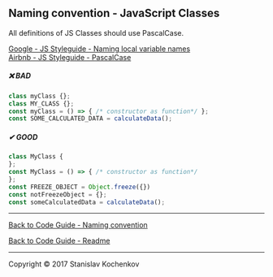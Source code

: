 ## Naming convention - JavaScript Classes

All definitions of JS Classes should use PascalCase.

[Google - JS Styleguide - Naming local variable names](https://google.github.io/styleguide/jsguide.html#naming-local-variable-names)  
[Airbnb - JS Styleguide - PascalCase](https://github.com/airbnb/javascript#naming--PascalCase)


##### ❌ BAD

```javascript
class myClass {};
class MY_CLASS {};
const myClass = () => { /* constructor as function*/ };
const SOME_CALCULATED_DATA = calculateData();
```

##### ✔ GOOD

```javascript
class MyClass {
};
const MyClass = () => { /* constructor as function*/
};
const FREEZE_OBJECT = Object.freeze({})
const notFreezeObject = {};
const someCalculatedData = calculateData();
```

---

[Back to Code Guide - Naming convention](https://github.com/UserBug/codeGuide/tree/v2/docs/namingConvention)

[Back to Code Guide - Readme](https://github.com/UserBug/codeGuide/tree/v2)

---
Copyright © 2017 Stanislav Kochenkov 